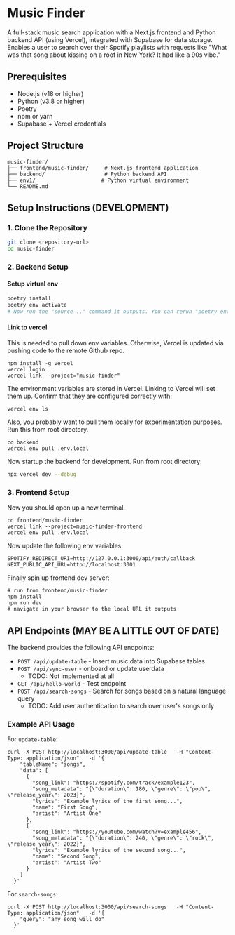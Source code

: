 # Music Finder

A full-stack music search application with a Next.js frontend and Python backend API (using Vercel), integrated with Supabase for data storage. Enables a user to search over their Spotify playlists with requests like "What was that song about kissing on a roof in New York? It had like a 90s vibe."

## Prerequisites

- Node.js (v18 or higher)
- Python (v3.8 or higher)
- Poetry
- npm or yarn
- Supabase + Vercel credentials

## Project Structure

```
music-finder/
├── frontend/music-finder/     # Next.js frontend application
├── backend/                   # Python backend API
├── env1/                     # Python virtual environment
└── README.md
```

## Setup Instructions (DEVELOPMENT)

### 1. Clone the Repository

```bash
git clone <repository-url>
cd music-finder
```

### 2. Backend Setup

#### Setup virtual env

```bash
poetry install
poetry env activate
# Now run the "source .." command it outputs. You can rerun "poetry env activate" whenever you want to get this command again.
```

#### Link to vercel

This is needed to pull down env variables. Otherwise, Vercel is updated via pushing code to the remote Github repo.

```
npm install -g vercel
vercel login
vercel link --project="music-finder"
```

The environment variables are stored in Vercel. Linking to Vercel will set them up. Confirm that they are configured correctly with:
```
vercel env ls
```

Also, you probably want to pull them locally for experimentation purposes. Run this from root directory.
```
cd backend
vercel env pull .env.local
```

Now startup the backend for development. Run from root directory:
```bash
npx vercel dev --debug
```

### 3. Frontend Setup

Now you should open up a new terminal. 

```
cd frontend/music-finder
vercel link --project=music-finder-frontend
vercel env pull .env.local
```

Now update the following env variables:
```
SPOTIFY_REDIRECT_URI=http://127.0.0.1:3000/api/auth/callback
NEXT_PUBLIC_API_URL=http://localhost:3001
```

Finally spin up frontend dev server:
```
# run from frontend/music-finder
npm install
npm run dev
# navigate in your browser to the local URL it outputs
```

## API Endpoints (MAY BE A LITTLE OUT OF DATE)

The backend provides the following API endpoints:

- `POST /api/update-table` - Insert music data into Supabase tables
- `POST /api/sync-user` - onboard or update userdata
  - TODO: Not implemented at all
- `GET /api/hello-world` - Test endpoint
- `POST /api/search-songs` - Search for songs based on a natural language query
  - TODO: Add user authentication to search over user's songs only

### Example API Usage

For `update-table`:
```
curl -X POST http://localhost:3000/api/update-table   -H "Content-Type: application/json"   -d '{
    "tableName": "songs",
    "data": [
      {
        "song_link": "https://spotify.com/track/example123",
        "song_metadata": "{\"duration\": 180, \"genre\": \"pop\", \"release_year\": 2023}",
        "lyrics": "Example lyrics of the first song...",
        "name": "First Song",
        "artist": "Artist One"
      },
      {
        "song_link": "https://youtube.com/watch?v=example456",
        "song_metadata": "{\"duration\": 240, \"genre\": \"rock\", \"release_year\": 2022}",
        "lyrics": "Example lyrics of the second song...",
        "name": "Second Song",
        "artist": "Artist Two"
      }
    ]
  }'
```

For `search-songs`:
```
curl -X POST http://localhost:3000/api/search-songs   -H "Content-Type: application/json"   -d '{
    "query": "any song will do"
  }'
```